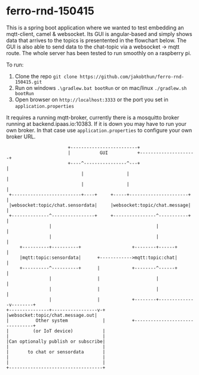 # ferro-rnd-150415

This is a spring boot application where we wanted to test embedding an mqtt-client, camel & websocket. Its GUI is angular-based and simply shows data that arrives to the topics is presentented in the flowchart below. The GUI is also able to send data to the chat-topic via a websocket -> mqtt route. The whole server has been tested to run smoothly on a raspberry pi.

To run: 

1. Clone the repo `git clone https://github.com/jakobthun/ferro-rnd-150415.git`
2. Run on windows `.\gradlew.bat bootRun` or on mac/linux `./gradlew.sh bootRun`
3. Open browser on `http://localhost:3333` or the port you set in `application.properties`

It requires a running mqtt-broker, currently there is a mosquitto broker running at backend.ipaas.io:10383. If it is down you may have to run your own broker. In that case use `application.properties` to configure your own broker URL.

```
                       +-------------------------+                               
                       |           GUI           +---------------------+         
                       +----^----------------^---+                     |         
                            |                |                         |         
                            |                |                         |         
 +--------------------------+----+     +-----+----------------------+  |         
 |websocket:topic/chat.sensordata|     |websocket:topic/chat.message|  |         
 +--------------^----------------+     +----------------^-----------+  |         
                |                                       |              |         
                |                                       |              |         
     +----------+----------+                   +--------+------+       |         
     |mqtt:topic:sensordata|      +------------>mqtt:topic:chat|       |         
     +----------^----------+      |            +--------^------+       |         
                |                 |                     |              |         
                |                 |                     |              |         
                |                 |            +--------+--------------v--------+
+---------------+-----------------v-+          |websocket:topic/chat.message.out|
|          Other system             |          +--------------------------------+
|         (or IoT device)           |                                            
|                                   |                                            
|Can optionally publish or subscribe|                                            
|                                   |                                            
|       to chat or sensordata       |                                            
|                                   |                                            
|                                   |                                            
+-----------------------------------+                                            
```
